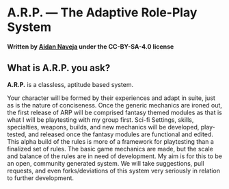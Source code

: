 # A.R.P. — The Adaptive Role-Play System
#### Written by [Aidan Naveja](https://phottachedesign.myportfolio.com/other-art-junk) under the CC-BY-SA-4.0 license


## What is A.R.P. you ask?
**A.R.P.** is a classless, aptitude based system.



Your character will be formed by their experiences and adapt in suite, just as is the nature of conciseness.
Once the generic mechanics are ironed out, the first release of ARP will be comprised fantasy themed modules as that is what I will be playtesting with my group first.
Sci-fi Settings, skills, specialties, weapons, builds, and new mechanics will be developed, play-tested, and released once the fantasy modules are functional and edited.
This alpha build of the rules is more of a framework for playtesting than a finalized set of rules. The basic game mechanics are made, but the scale and balance of the rules are in need of development.
My aim is for this to be an open, community generated system.
We will take suggestions, pull requests, and even forks/deviations of this system very seriously in relation to further development.
